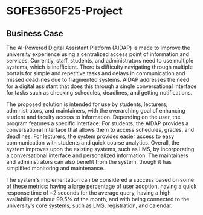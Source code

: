 # SOFE3650F25-Project
## Business Case
The AI-Powered Digital Assistant Platform (AIDAP) is made to improve the university experience using a centralized access point of information and services. Currently, staff, students, and administrators need to use multiple systems, which is inefficient. There is difficulty navigating through multiple portals for simple and repetitive tasks and delays in communication and missed deadlines due to fragmented systems. AIDAP addresses the need for a digital assistant that does this through a single conversational interface for tasks such as checking schedules, deadlines, and getting notifications.

The proposed solution is intended for use by students, lecturers, administrators, and maintainers, with the overarching goal of enhancing student and faculty access to information. Depending on the user, the program features a specific interface. For students, the AIDAP provides a conversational interface that allows them to access schedules, grades, and deadlines. For lecturers, the system provides easier access to easy communication with students and quick course analytics. Overall, the system improves upon the existing systems, such as LMS, by incorporating a conversational interface and personalized information. The maintainers and administrators can also benefit from the system, though it has simplified monitoring and maintenance.

The system's implementation can be considered a success based on some of these metrics: having a large percentage of user adoption, having a quick response time of ~2 seconds for the average query, having a high availability of about 99.5% of the month, and with being connected to the university’s core systems, such as LMS, registration, and calendar. 

